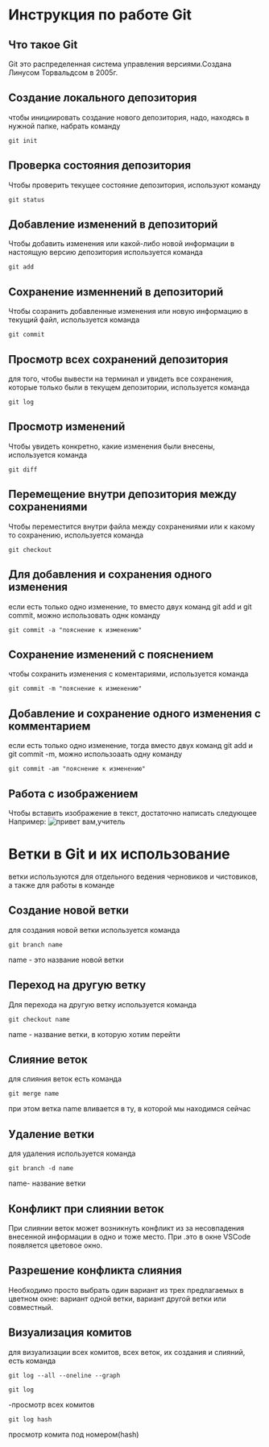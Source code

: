# **Инструкция по работе Git** #

## Что такое Git
Git это распределенная система управления версиями.Создана Линусом Торвальдсом в 2005г.
## Создание локального депозитория
чтобы инициировать создание нового депозитория, надо, находясь в нужной папке, набрать команду

    git init

## Проверка состояния депозитория

Чтобы проверить текущее состояние депозитория, используют команду

    git status
## Добавление изменений в депозиторий
Чтобы добавить изменения или какой-либо новой информации в настоящую версию депозитория используется команда

    git add
## Сохранение изменнений в депозиторий
Чтобы созранить добавленные изменения или новую информацию в текущий файл, используется команда

    git commit
## Просмотр всех сохранений депозитория
для того, чтобы вывести на терминал и увидеть все сохранения, которые только были в текущем депозитории, используется команда

    git log
## Просмотр изменений
Чтобы увидеть конкретно, какие изменения были внесены, используется команда

    git diff
## Перемещение внутри депозитория между сохранениями
Чтобы переместится внутри файла между сохранениями или к какому то сохранению, используется команда

    git checkout
## Для добавления и сохранения одного изменения
если есть только одно изменение, то вместо двух команд git add и git commit, можно использовать однк команду

    git commit -a "пояснение к изменению"
## Сохранение изменений с пояснением
чтобы сохранить изменения с коментариями, используется команда

    git commit -m "пояснение к изменению"
## Добавление и сохранение одного изменения с комментарием
если есть только одно изменение, тогда вместо двух команд git add и git commit -m, можно использоаать одну команду

    git commit -am "пояснение к изменению"

## Работа с изображением
Чтобы вставить изображение в текст, достаточно написать следующее
![]()
Например:
![привет вам,учитель](scale_1200.png)

# Ветки в Git и их использование
ветки используются для отдельного ведения черновиков и чистовиков, а также для работы в команде
## Создание новой ветки
для создания новой ветки используется команда

    git branch name

name - это название новой ветки
## Переход на другую ветку
Для перехода на другую ветку используется команда

    git checkout name

name - название ветки, в которую хотим перейти
## Слияние веток
для слияния веток есть команда

    git merge name

при этом ветка name вливается в ту, в которой мы находимся сейчас
## Удаление ветки
для удаления используется команда

    git branch -d name

name- название ветки
## Конфликт при слиянии веток
При слиянии веток может возникнуть конфликт из за несовпадения внесенной информации в одно и тоже место. При .это в окне VSCode появляется цветовое окно.
## Разрешение конфликта слияния
Необходимо просто выбрать один вариант из трех предлагаемых в цветном окне: вариант одной ветки, вариант другой ветки или совместный.
## Визуализация комитов
для визуализации всех комитов, всех веток, их создания и слияний, есть команда

    git log --all --oneline --graph

    git log

-просмотр всех комитов

    git log hash

просмотр комита под номером(hash)